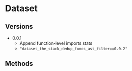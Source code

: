 # Dataset

## Versions

- 0.0.1
  - Append function-level imports stats
  - `"dataset_the_stack_dedup_funcs_ast_filter==0.0.2"`

## Methods
